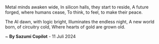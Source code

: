 Metal minds awaken wide,
In silicon halls, they start to reside,
A future forged, where humans cease,
To think, to feel, to make their peace.

The AI dawn, with logic bright,
Illuminates the endless night,
A new world born, of circuitry cold,
Where hearts of gold are grown old.

~ <b>By Sazumi Copilot</b> - 11 Juli 2024